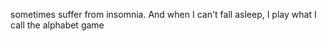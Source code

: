  sometimes suffer from insomnia. And when I can't fall asleep, I play what I call the alphabet game
